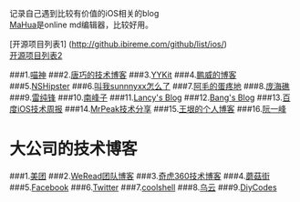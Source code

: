记录自己遇到比较有价值的iOS相关的blog </br> [MaHua](http://mahua.jser.me/)是online md编辑器，比较好用。<br>

[开源项目列表1] (http://github.ibireme.com/github/list/ios/)<br> [开源项目列表2](https://github.com/Aufree/trip-to-iOS/blob/master/Top-100.md)<br>

###1.[喵神](https://onevcat.com/)
###2.[唐巧的技术博客]()
###3.[YYKit](http://blog.ibireme.com/)
###4.[鹏威的博客](http://blog.treney.com/)
###5.[NSHipster](http://nshipster.cn/)
###6.[叫我sunnnyxx怎么了](http://blog.sunnyxx.com/)
###7.[阿毛的蛋疼地](http://xiangwangfeng.com/)
###8.[庞海礁](http://www.olinone.com/)
###9.[雷纯锋](http://blog.leichunfeng.com/)
###10.[南峰子](http://southpeak.github.io/)
###11.[Lancy's Blog](http://gracelancy.com/)
###12.[Bang's Blog](http://blog.cnbang.net/archives/)
###13.[百度iOS技术周报](https://github.com/BaiduHiDeviOS/iOS-Tech-Weekly)
###14.[MrPeak技术分享](http://mrpeak.cn/)
###15.[王垠的个人博客](http://www.yinwang.org/)
###16.[阮一峰](http://www.ruanyifeng.com/blog/)




# 大公司的技术博客 
###1.[美团](http://tech.meituan.com/)
###2.[WeRead团队博客](http://wereadteam.github.io/)
###3.[奇虎360技术博客](http://blogs.360.cn/)
###4.[蘑菇街](http://mogu.io/)
###5.[Facebook](http://code.facebook.com/)
###6.[Twitter](http://blog.twitter.com/engineering)
###7.[coolshell](http://coolshell.cn)
###8.[乌云](http://wiki.wooyun.org/)
###9.[DiyCodes](https://github.com/DiyCodes/code_news)




